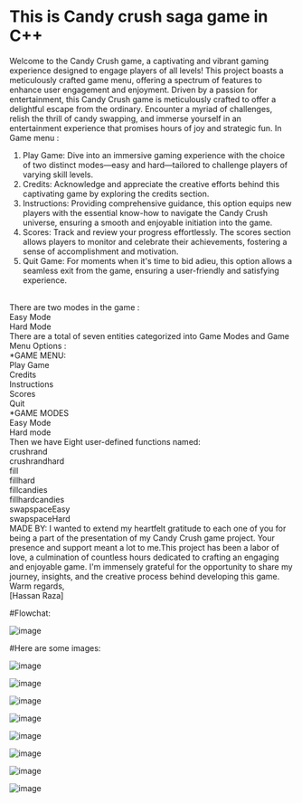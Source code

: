 # This is Candy crush saga game in C++
Welcome to the Candy Crush game, a captivating and vibrant gaming experience designed to engage players of all levels! This project boasts a meticulously crafted game menu, offering a spectrum of features to enhance user engagement and enjoyment. Driven by a passion for entertainment, this Candy Crush game is meticulously crafted to offer a delightful escape from the ordinary. Encounter a myriad of challenges, relish the thrill of candy swapping, and immerse yourself in an entertainment experience that promises hours of joy and strategic fun.
In Game menu :
1. Play Game: Dive into an immersive gaming experience with the choice of two distinct modes—easy and hard—tailored to challenge players of varying skill levels.
2. Credits: Acknowledge and appreciate the creative efforts behind this captivating game by exploring the credits section.
3. Instructions: Providing comprehensive guidance, this option equips new players with the essential know-how to navigate the Candy Crush universe, ensuring a smooth and enjoyable initiation into the game.
4. Scores: Track and review your progress effortlessly. The scores section allows players to monitor and celebrate their achievements, fostering a sense of accomplishment and motivation.
5. Quit Game: For moments when it's time to bid adieu, this option allows a seamless exit from the game, ensuring a user-friendly and satisfying experience.
<br>
There are two modes in the game :
<br>
Easy Mode 
<br>
Hard Mode
<br>
There are a total of seven entities categorized into Game Modes and Game Menu Options :
<br>
*GAME MENU:
<br>
Play Game
<br>
Credits
<br>
Instructions
<br>
Scores
<br>
Quit
<br>
*GAME MODES 
<br>
Easy Mode
<br>
Hard mode
<br>
Then we have Eight user-defined functions named:
<br>
crushrand
<br>
crushrandhard
<br>
fill
<br>
fillhard
<br>
fillcandies
<br>
fillhardcandies
<br>
swapspaceEasy
<br>
swapspaceHard
<br>
MADE BY:
I wanted to extend my heartfelt gratitude to each one of you for being a part of the presentation of my Candy Crush game project. Your presence and support meant a lot to me.This project has been a labor of love, a culmination of countless hours dedicated to crafting an engaging and enjoyable game. I'm immensely grateful for the opportunity to share my journey, insights, and the creative process behind developing this game.
<br>
Warm regards,
<br>
[Hassan Raza]


#Flowchat:

![image](https://github.com/user-attachments/assets/d6969bab-649d-45ef-90e9-ccc395e5aec8)



#Here are some images:

![image](https://github.com/user-attachments/assets/64599b7b-2b8c-43c1-8722-3373393a2fff)

![image](https://github.com/user-attachments/assets/cb1c388f-e9ea-4912-af14-c6ca81ebc727)

![image](https://github.com/user-attachments/assets/62331a19-0640-4001-8ad9-5e8adb302a3e)

![image](https://github.com/user-attachments/assets/3a4bf448-848e-47a3-a8cb-a6e6244108e0)

![image](https://github.com/user-attachments/assets/f0f2a1cd-edf1-449b-89e0-c84727e680e4)

![image](https://github.com/user-attachments/assets/555bfce5-e2fb-4f94-8426-95abf1d10873)

![image](https://github.com/user-attachments/assets/500a12c4-13dc-4aa9-bf4c-e1e843d5b3c2)

![image](https://github.com/user-attachments/assets/868f4b83-6d4f-4fe7-9143-f3b5a42d4081)



















